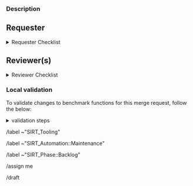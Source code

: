 ### Description
<!-- What changes are being introduced? -->

## Requester
<!-- Please ensure the checklist items are complete before requesting a review of this MR-->

<details><summary>Requester Checklist</summary>

- If this change modifies [benchmark functions](https://gitlab.com/gitlab-org/govern/compliance/engineering/cis/gitlabcis/-/tree/main/gitlabcis/benchmarks?ref_type=heads):
  - The function:
    - [ ] Name matches the `name` of the yaml recommendation
    - [ ] Returns a `dict` containing:
      - `True` or `False` (if the check passed/failed)
      - `None` for skipped checks
      - a `str` with the reason why (e.g. `{None: 'This check requires validation'}`)
    - [ ] The `docstring` contains the id and title of the recommendation to check
  - Limitations:
    - [ ] Any limitations for the function are added to [docs/limitations.md](https://gitlab.com/gitlab-org/govern/compliance/engineering/cis/gitlabcis/-/tree/main/docs/limitations.md)
- If this change modifies [recommendations](https://gitlab.com/gitlab-org/govern/compliance/engineering/cis/gitlabcis/-/tree/main/gitlabcis/recommendations):
  - [ ] Ensure approval from `CODEOWNERS` is obtained
- [ ] All unit tests pass before requesting review
- [ ] This merge request's title matches the prefixes allowed in `.commitlintrc`
- [ ] Remove _Draft_ phase from the MR

</details>

## Reviewer(s)
<!-- Please ensure this MR meets the requirements before approving & merging -->

<details><summary>Reviewer Checklist</summary>

- If this change modifies [benchmark functions](https://gitlab.com/gitlab-org/govern/compliance/engineering/cis/gitlabcis/-/tree/main/gitlabcis/benchmarks?ref_type=heads):
  - [ ] The function(s) satisfy the recommendation _(see the `audit` section in the yaml file)_
    - i.e. does this function address the recommendation benchmark check
- [ ] This merge request's title matches the prefixes allowed in `.commitlintrc`
- [ ] All tests have passed successfully

</details>

### Local validation
<!-- You can validate benchmark functions by following the below steps -->

To validate changes to benchmark functions for this merge request, follow the below:

<details><summary>validation steps</summary>

Clone the repo:

```sh
git clone git@gitlab.com:gitlab-com/gl-security/security-operations/sirt/automation/cis-benchmark-scanner.git
cd cis-benchmark-scanner
```

Checkout into the merge request branch:

```sh
git checkout $branchRequestingToMerge
```

Install the version in the merge request:

```sh
make install
```

Validate the function(s) against a project:

```sh
gitlabcis https://gitlab.example.com/path/to/project
```

To test a single benchmark functon:

```sh
gitlabcis https://gitlab.example.com/path/to/project \
    -ids 1.1.1
```

</details>

<!-- Labels, assignee & tags -->

/label ~"SIRT_Tooling"

/label ~"SIRT_Automation::Maintenance"

/label ~"SIRT_Phase::Backlog"

/assign me

/draft
